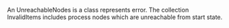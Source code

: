 An UnreachableNodes is a class represents error. The collection InvalidItems includes process nodes which are unreachable from start state.